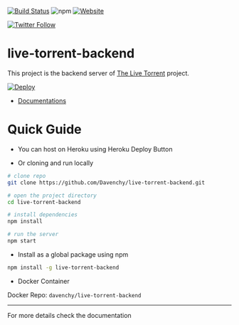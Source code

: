 [![Build Status](https://travis-ci.org/Davenchy/live-torrent-backend.svg?branch=master)](https://travis-ci.org/Davenchy/live-torrent-backend) ![npm](https://img.shields.io/npm/v/live-torrent-backend?color=red) [![Website](https://img.shields.io/website?down_color=red&down_message=offline&up_color=green&up_message=online&url=https%3A%2F%2Flive-torrent-server.herokuapp.com)](https://live-torrent-server.herokuapp.com)

[![Twitter Follow](https://img.shields.io/twitter/follow/fadi_davenchy?style=social)](https://twitter.com/fadi_davenchy?ref_src=twsrc%5Etfw)

# live-torrent-backend

This project is the backend server of [The Live Torrent](https://github.com/Davenchy/live-torrent) project.

[![Deploy](https://www.herokucdn.com/deploy/button.svg)](https://heroku.com/deploy?template=https://github.com/Davenchy/live-torrent-backend)

- [Documentations](https://github.com/Davenchy/live-torrent-backend/wiki)

# Quick Guide

- You can host on Heroku using Heroku Deploy Button

- Or cloning and run locally

```bash
# clone repo
git clone https://github.com/Davenchy/live-torrent-backend.git

# open the project directory
cd live-torrent-backend

# install dependencies
npm install

# run the server
npm start
```

- Install as a global package using npm

```bash
npm install -g live-torrent-backend
```

- Docker Container

Docker Repo: `davenchy/live-torrent-backend`

---

For more details check the documentation
